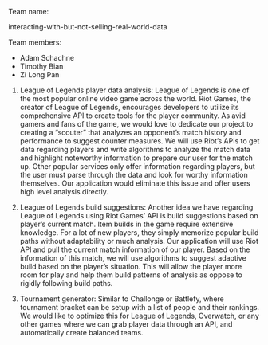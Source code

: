Team name:

interacting-with-but-not-selling-real-world-data

Team members:

* Adam Schachne
* Timothy Bian
* Zi Long Pan

1. League of Legends player data analysis:
League of Legends is one of the most popular online video game across the world. Riot Games, the creator of League of Legends, encourages developers to utilize its comprehensive API to create tools for the player community. As avid gamers and fans of the game, we would love to dedicate our project to creating a “scouter” that analyzes an opponent’s match history and performance to suggest counter measures. We will use Riot’s APIs to get data regarding players and write algorithms to analyze the match data and highlight noteworthy information to prepare our user for the match up. Other popular services only offer information regarding players, but the user must parse through the data and look for worthy information themselves. Our application would eliminate this issue and offer users high level analysis directly.

2. League of Legends build suggestions:
Another idea we have regarding League of Legends using Riot Games’ API is build suggestions based on player’s current match. Item builds in the game require extensive knowledge. For a lot of new players, they simply memorize popular build paths without adaptability or much analysis. Our application will use Riot API and pull the current match information of our player. Based on the information of this match, we will use algorithms to suggest adaptive build based on the player’s situation. This will allow the player more room for play and help them build patterns of analysis as oppose to rigidly following build paths.

3. Tournament generator:
Similar to Challonge or Battlefy, where tournament bracket can be setup with a list of people and their rankings. We would like to optimize this for League of Legends, Overwatch, or any other games where we can grab player data through an API, and automatically create balanced teams.
